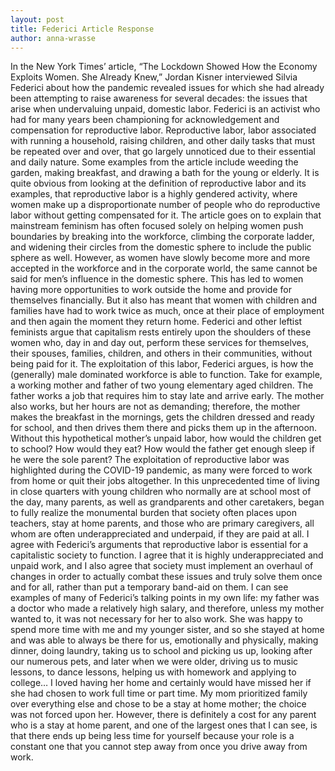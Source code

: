 ```yaml
---
layout: post 
title: Federici Article Response
author: anna-wrasse
---
```


In the New York Times’ article, “The Lockdown Showed How the Economy Exploits Women. She Already Knew,” Jordan Kisner interviewed Silvia Federici about how the pandemic revealed issues for which she had already been attempting to raise awareness for several decades: the issues that arise when undervaluing unpaid, domestic labor. 
Federici is an activist who had for many years been championing for acknowledgement and compensation for reproductive labor. Reproductive labor, labor associated with running a household, raising children, and other daily tasks that must be repeated over and over, that go largely unnoticed due to their essential and daily nature. Some examples from the article include weeding the garden, making breakfast, and drawing a bath for the young or elderly. It is quite obvious from looking at the definition of reproductive labor and its examples, that reproductive labor is a highly gendered activity, where women make up a disproportionate number of people who do reproductive labor without getting compensated for it. 
The article goes on to explain that mainstream feminism has often focused solely on helping women push boundaries by breaking into the workforce, climbing the corporate ladder, and widening their circles from the domestic sphere to include the public sphere as well. However, as women have slowly become more and more accepted in the workforce and in the corporate world, the same cannot be said for men’s influence in the domestic sphere. This has led to women having more opportunities to work outside the home and provide for themselves financially. But it also has meant that women with children and families have had to work twice as much, once at their place of employment and then again the moment they return home.
Federici and other leftist feminists argue that capitalism rests entirely upon the shoulders of these women who, day in and day out, perform these services for themselves, their spouses, families, children, and others in their communities, without being paid for it. The exploitation of this labor, Federici argues, is how the (generally) male dominated workforce is able to function. 
Take for example, a working mother and father of two young elementary aged children. The father works a job that requires him to stay late and arrive early. The mother also works, but her hours are not as demanding; therefore, the mother makes the breakfast in the mornings, gets the children dressed and ready for school, and then drives them there and picks them up in the afternoon. Without this hypothetical mother’s unpaid labor, how would the children get to school? How would they eat? How would the father get enough sleep if he were the sole parent? 
The exploitation of reproductive labor was highlighted during the COVID-19 pandemic, as many were forced to work from home or quit their jobs altogether. In this unprecedented time of living in close quarters with young children who normally are at school most of the day, many parents, as well as grandparents and other caretakers, began to fully realize the monumental burden that society often places upon teachers, stay at home parents, and those who are primary caregivers, all whom are often underappreciated and underpaid, if they are paid at all. 
I agree with Federici’s arguments that reproductive labor is essential for a capitalistic society to function. I agree that it is highly underappreciated and unpaid work, and I also agree that society must implement an overhaul of changes in order to actually combat these issues and truly solve them once and for all, rather than put a temporary band-aid on them. I can see examples of many of Federici’s talking points in my own life: my father was a doctor who made a relatively high salary, and therefore, unless my mother wanted to, it was not necessary for her to also work. She was happy to spend more time with me and my younger sister, and so she stayed at home and was able to always be there for us, emotionally and physically, making dinner, doing laundry, taking us to school and picking us up, looking after our numerous pets, and later when we were older, driving us to music lessons, to dance lessons, helping us with homework and applying to college… I loved having her home and certainly would have missed her if she had chosen to work full time or part time. My mom prioritized family over everything else and chose to be a stay at home mother; the choice was not forced upon her. However, there is definitely a cost for any parent who is a stay at home parent, and one of the largest ones that I can see, is that there ends up being less time for yourself because your role is a constant one that you cannot step away from once you drive away from work. 
